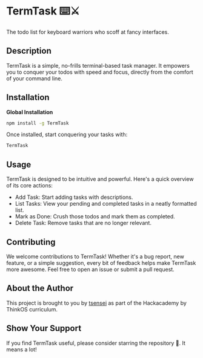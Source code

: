 # TermTask ⌨️⚔️

The todo list for keyboard warriors who scoff at fancy interfaces.

## Description

TermTask is a simple, no-frills terminal-based task manager. It empowers you to conquer your todos with speed and focus, directly from the comfort of your command line.

## Installation

**Global Installation**

```bash
npm install -g TermTask
```

Once installed, start conquering your tasks with:

```bash
TermTask
```

## Usage

TermTask is designed to be intuitive and powerful. Here's a quick overview of its core actions:

- Add Task: Start adding tasks with descriptions.
- List Tasks: View your pending and completed tasks in a neatly formatted list.
- Mark as Done: Crush those todos and mark them as completed.
- Delete Task: Remove tasks that are no longer relevant.

## Contributing

We welcome contributions to TermTask! Whether it's a bug report, new feature, or a simple suggestion, every bit of feedback helps make TermTask more awesome. Feel free to open an issue or submit a pull request.

## About the Author

This project is brought to you by [tsensei](https://github.com/tsensei) as part of the Hackacademy by ThinkOS curriculum.

## Show Your Support

If you find TermTask useful, please consider starring the repository 🌟. It means a lot!
